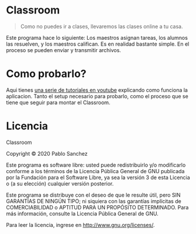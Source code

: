 # Classroom

> Como no puedes ir a clases, llevaremos las clases online a tu casa.

Este programa hace lo siguiente: Los maestros asignan tareas, los alumnos las
resuelven, y los maestros califican. Es en realidad bastante simple. En el
proceso se pueden enviar y transmitir archivos.

# Como probarlo? 
Aqui tienes [una serie de tutoriales en youtube]()
explicando como funciona la aplicacion. Tanto el setup necesario para probarlo,
como el proceso que se tiene que seguir para montar el Classroom.

# Licencia
Classroom

Copyright © 2020  Pablo Sanchez

Este programa es software libre: usted puede redistribuirlo y/o modificarlo
conforme a los términos de la Licencia Pública General de GNU publicada por
la Fundación para el Software Libre, ya sea la versión 3 de esta Licencia
o (a su elección) cualquier versión posterior.

Este programa se distribuye con el deseo de que le resulte útil, pero SIN
GARANTÍAS DE NINGÚN TIPO; ni siquiera con las garantías implícitas de
COMERCIABILIDAD o APTITUD PARA UN PROPÓSITO DETERMINADO.  Para más información,
consulte la Licencia Pública General de GNU.

Para leer la licencia, ingrese en <http://www.gnu.org/licenses/>.
